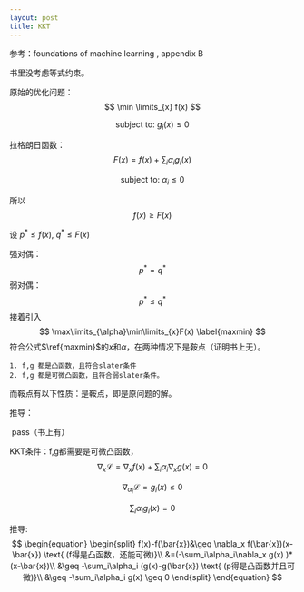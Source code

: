 ```yaml
---
layout: post
title: KKT
---
```


参考：foundations of machine learning , appendix B

书里没考虑等式约束。

原始的优化问题：
$$
\min \limits_{x} f(x)
$$

$$
\text{subject to: } g_i(x)\leq0
$$



拉格朗日函数：
$$
F(x) = f(x)+\sum_{i}\alpha_i g_i(x)
$$

$$
\text{subject to:  }\alpha_i \leq 0
$$

所以
$$
f(x) \geq F(x)
$$

设 $p^*\leq f(x)$, $q^*\leq F(x)$

强对偶：
$$
p^*=q^*
$$
弱对偶：
$$
p^*\leq q^*
$$
接着引入
$$
\max\limits_{\alpha}\min\limits_{x}F(x)  \label{maxmin}
$$
符合公式$\ref{maxmin}$的$x$和$\alpha$，在两种情况下是鞍点（证明书上无）。

	1. f,g 都是凸函数，且符合slater条件
 	2. f,g 都是可微凸函数，且符合弱slater条件。

而鞍点有以下性质：是鞍点，即是原问题的解。

推导：

​	pass（书上有）



KKT条件：f,g都需要是可微凸函数，
$$
\nabla_x \mathcal{L} =  \nabla_x f(x)+\sum_i\alpha_i\nabla_x g(x) = 0
$$

$$
\nabla_{\alpha_i}  \mathcal{L} = g_i(x) \leq 0
$$

$$
\sum_i \alpha_i g_i(x)=0
$$

推导:
$$
\begin{equation}
\begin{split}
f(x)-f(\bar{x})&\geq \nabla_x f(\bar{x})(x-\bar{x}) \text{    (f得是凸函数，还能可微)}\\  
&=(-\sum_i\alpha_i\nabla_x g(x) )*(x-\bar{x})\\   
&\geq -\sum_i\alpha_i (g(x)-g(\bar{x}) \text{ (p得是凸函数并且可微)}\\     
&\geq -\sum_i\alpha_i g(x) \geq 0
\end{split}
\end{equation}
$$
